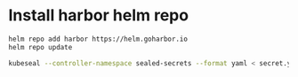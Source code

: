 # Install harbor helm repo

```sh
helm repo add harbor https://helm.goharbor.io
helm repo update

kubeseal --controller-namespace sealed-secrets --format yaml < secret.yaml > sealedsecret.yaml
```
